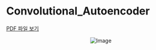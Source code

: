 # Convolutional_Autoencoder

[PDF 파일 보기](https://github.com/GyuHyeong-Kim/Convolutional_Autoencoder/blob/main/PDF/A%20Better%20Autoencoder%20for%20Image%20Convolutional%20Autoencoder.pdf)

<div align="center">
    <img src="https://github.com/user-attachments/assets/b2184178-1082-4c81-b2c9-334141162111" alt="Image" />
</div>
